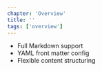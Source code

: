 ```yaml
---
chapter: 'Overview'
title: ''
tags: ['overview']
---
```


* Full Markdown support
* YAML front matter config
* Flexible content structuring
